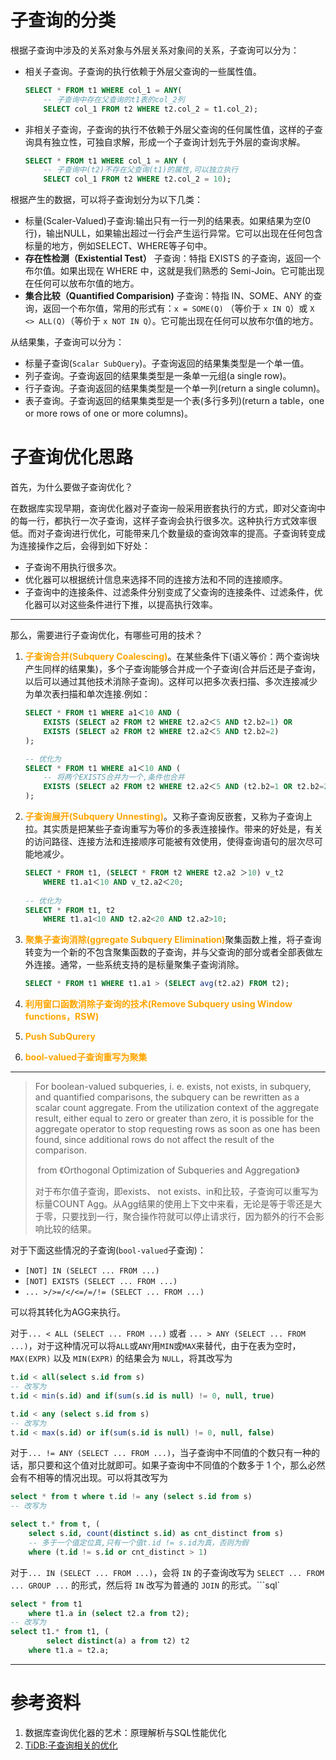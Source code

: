 # 子查询的分类

根据子查询中涉及的关系对象与外层关系对象间的关系，子查询可以分为：

- 相关子查询。子查询的执行依赖于外层父查询的一些属性值。

    ```sql
    SELECT * FROM t1 WHERE col_1 = ANY(
        -- 子查询中存在父查询的t1表的col_2列
        SELECT col_1 FROM t2 WHERE t2.col_2 = t1.col_2);
    ```

- 非相关子查询，子查询的执行不依赖于外层父查询的任何属性值，这样的子查询具有独立性，可独自求解，形成一个子查询计划先于外层的查询求解。

    ```sql
    SELECT * FROM t1 WHERE col_1 = ANY (
        -- 子查询中(t2)不存在父查询(t1)的属性,可以独立执行
        SELECT col_1 FROM t2 WHERE t2.col_2 = 10);
    ```

根据产生的数据，可以将子查询划分为以下几类：

- 标量(Scaler-Valued)子查询:输出只有一行一列的结果表。如果结果为空(0行)，输出NULL，如果输出超过一行会产生运行异常。它可以出现在任何包含标量的地方，例如SELECT、WHERE等子句中。
- **存在性检测（Existential Test）** 子查询：特指 EXISTS 的子查询，返回一个布尔值。如果出现在 WHERE 中，这就是我们熟悉的 Semi-Join。它可能出现在任何可以放布尔值的地方。
- **集合比较（Quantified Comparision)** 子查询：特指 IN、SOME、ANY 的查询，返回一个布尔值，常用的形式有：`x = SOME(Q)` （等价于 `x IN Q`）或 `X <> ALL(Q)`（等价于 `x NOT IN Q`）。它可能出现在任何可以放布尔值的地方。

从结果集，子查询可以分为：

- 标量子查询(`Scalar SubQuery`)。子查询返回的结果集类型是一个单一值。
- 列子查询。子查询返回的结果集类型是一条单一元组(a single row)。
- 行子查询。子查询返回的结果集类型是一个单一列(return a single column)。
- 表子查询。子查询返回的结果集类型是一个表(多行多列)(return a table，one or more rows of one or more columns)。

# 子查询优化思路

首先，为什么要做子查询优化？

在数据库实现早期，查询优化器对子查询一般采用嵌套执行的方式，即对父查询中的每一行，都执行一次子查询，这样子查询会执行很多次。这种执行方式效率很低。而对子查询进行优化，可能带来几个数量级的查询效率的提高。子查询转变成为连接操作之后，会得到如下好处：

- 子查询不用执行很多次。
- 优化器可以根据统计信息来选择不同的连接方法和不同的连接顺序。
- 子查询中的连接条件、过滤条件分别变成了父查询的连接条件、过滤条件，优化器可以对这些条件进行下推，以提高执行效率。

---

那么，需要进行子查询优化，有哪些可用的技术？

1. <b><font color="orange">子查询合并(Subquery Coalescing)</font></b>。在某些条件下(语义等价：两个查询块产生同样的结果集)，多个子查询能够合并成一个子查询(合并后还是子查询，以后可以通过其他技术消除子查询)。这样可以把多次表扫描、多次连接减少为单次表扫描和单次连接.例如：

    ```sql
    SELECT * FROM t1 WHERE a1＜10 AND (
        EXISTS (SELECT a2 FROM t2 WHERE t2.a2＜5 AND t2.b2=1) OR
        EXISTS (SELECT a2 FROM t2 WHERE t2.a2＜5 AND t2.b2=2)
    );
    
    -- 优化为
    SELECT * FROM t1 WHERE a1＜10 AND (
        -- 将两个EXISTS合并为一个,条件也合并
        EXISTS (SELECT a2 FROM t2 WHERE t2.a2＜5 AND (t2.b2=1 OR t2.b2=2)
    );
    ```

2. <b><font color="orange">子查询展开(Subquery Unnesting)</font></b>。又称子查询反嵌套，又称为子查询上拉。其实质是把某些子查询重写为等价的多表连接操作。带来的好处是，有关的访问路径、连接方法和连接顺序可能被有效使用，使得查询语句的层次尽可能地减少。

    ```sql
    SELECT * FROM t1, (SELECT * FROM t2 WHERE t2.a2 ＞10) v_t2
    	WHERE t1.a1＜10 AND v_t2.a2＜20;
    	
    -- 优化为
    SELECT * FROM t1, t2
    	WHERE t1.a1<10 AND t2.a2<20 AND t2.a2>10;
    ```

3. <b><font color="orange">聚集子查询消除(ggregate Subquery Elimination)</font></b>聚集函数上推，将子查询转变为一个新的不包含聚集函数的子查询，并与父查询的部分或者全部表做左外连接。通常，一些系统支持的是标量聚集子查询消除。

    ```sql
    SELECT * FROM t1 WHERE t1.a1 > (SELECT avg(t2.a2) FROM t2);	
    ```

4. <b><font color="orange">利用窗口函数消除子查询的技术(Remove Subquery using Window functions，RSW)</font></b>

5. <b><font color="orange">Push SubQurery</font></b>

6. <b><font color="orange">bool-valued子查询重写为聚集</font></b>

---

> For boolean-valued subqueries, i. e. exists, not exists, in subquery, and quantified comparisons, the subquery can be rewritten as a scalar count aggregate. From the utilization context of the aggregate result, either equal to zero or greater than zero, it is possible for the aggregate operator to stop requesting rows as soon as one has been found, since additional rows do not affect the result of the comparison.
>
> ​						from  《Orthogonal Optimization of Subqueries and Aggregation》
>
> 对于布尔值子查询，即exists、 not exists、in和比较，子查询可以重写为标量COUNT Agg。从Agg结果的使用上下文中来看，无论是等于零还是大于零，只要找到一行，聚合操作符就可以停止请求行，因为额外的行不会影响比较的结果。

对于下面这些情况的子查询(`bool-valued`子查询)：

- `[NOT] IN (SELECT ... FROM ...)`
- `[NOT] EXISTS (SELECT ... FROM ...)`
- `... >/>=/</<=/=/!= (SELECT ... FROM ...)`

可以将其转化为AGG来执行。



对于`... < ALL (SELECT ... FROM ...)` 或者 `... > ANY (SELECT ... FROM ...)`，对于这种情况可以将`ALL`或`ANY`用`MIN`或`MAX`来替代，由于在表为空时，`MAX(EXPR)` 以及 `MIN(EXPR)` 的结果会为 `NULL`，将其改写为

```sql
t.id < all(select s.id from s)
-- 改写为
t.id < min(s.id) and if(sum(s.id is null) != 0, null, true)

t.id < any (select s.id from s)
-- 改写为
t.id < max(s.id) or if(sum(s.id is null) != 0, null, false)
```



对于`... != ANY (SELECT ... FROM ...)`，当子查询中不同值的个数只有一种的话，那只要和这个值对比就即可。如果子查询中不同值的个数多于 1 个，那么必然会有不相等的情况出现。可以将其改写为

```sql
select * from t where t.id != any (select s.id from s)
-- 改写为

select t.* from t, (
    select s.id, count(distinct s.id) as cnt_distinct from s)
	-- 多于一个值定位真,只有一个值t.id != s.id为真，否则为假
	where (t.id != s.id or cnt_distinct > 1)
```



对于`... IN (SELECT ... FROM ...)`，会将 `IN` 的子查询改写为 `SELECT ... FROM ... GROUP ...` 的形式，然后将 `IN` 改写为普通的 `JOIN` 的形式。```sql`

```sql
select * from t1
	where t1.a in (select t2.a from t2); 
-- 改写为
select t1.* from t1, (
    	select distinct(a) a from t2) t2
    where t1.a = t2.a;
```

---



# 参考资料

1. 数据库查询优化器的艺术：原理解析与SQL性能优化
2. [TiDB:子查询相关的优化](https://docs.pingcap.com/zh/tidb/stable/subquery-optimization)
